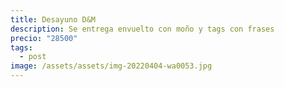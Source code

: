 ```yaml
---
title: Desayuno D&M
description: Se entrega envuelto con moño y tags con frases
precio: "28500"
tags:
  - post
image: /assets/assets/img-20220404-wa0053.jpg
---
```

